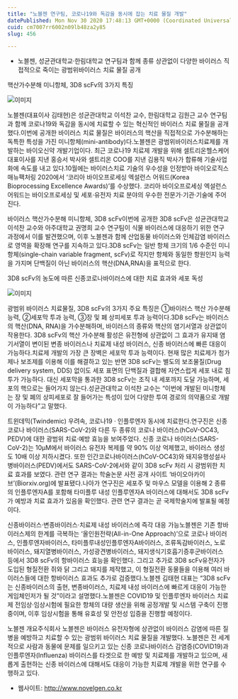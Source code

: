 ```yaml
---
title: "노블젠 연구팀, 코로나19와 독감을 동시에 잡는 치료 물질 개발"
datePublished: Mon Nov 30 2020 17:48:13 GMT+0000 (Coordinated Universal Time)
cuid: cm7007rr6002n09lb48za2y85
slug: 456

---
```



- 노블젠, 성균관대학교·한림대학교 연구팀과 함께 종류 상관없이 다양한 바이러스 직접적으로 죽이는 광범위바이러스 치료 물질 공개

핵산가수분해 미니항체, 3D8 scFv의 3가지 특징

![이미지](https://cdn.hashnode.com/res/hashnode/image/upload/v1739249443991/490c22a2-6842-4925-94a5-1b40f4b6ce9e.jpeg)

노블젠(대표이사 김태현)은 성균관대학교 이석찬 교수, 한림대학교 김원근 교수 연구팀과 함께 코로나19와 독감을 동시에 치료할 수 있는 혁신적인 바이러스 치료 물질을 공개했다.이번에 공개한 바이러스 치료 물질은 바이러스의 핵산을 직접적으로 가수분해하는 독특한 특성을 가진 미니항체(mini-antibody)다.노블젠은 광범위바이러스치료제를 개발하는 바이오신약 개발기업이다. 최근 코로나19 치료제 개발을 위해 셀트리온헬스케어 대표이사를 지낸 홍승서 박사와 셀트리온 COO를 지낸 김용직 박사가 합류해 기술사업화에 속도를 내고 있다.10월에는 바이러스치료 기술의 우수성을 인정받아 바이오로직스 매뉴팩처링 2020에서 ‘코리아 바이오프로세싱 엑설런스 어워드(Korea Bioprocessing Excellence Awards)’를 수상했다. 코리아 바이오프로세싱 엑설런스 어워드는 바이오프로세싱 및 세포·유전자 치료 분야의 우수한 전문가·기관·기술에 주어진다.

바이러스 핵산가수분해 미니항체, 3D8 scFv이번에 공개한 3D8 scFv은 성균관대학교 이석찬 교수와 아주대학교 권명희 교수 연구팀이 식물 바이러스에 대응하기 위한 연구 과정에서 이를 발견했으며, 이후 노블젠과 함께 산업동물 바이러스와 인체감염 바이러스로 영역을 확장해 연구를 지속하고 있다.3D8 scFv는 일반 항체 크기의 1/6 수준인 미니항체(single-chain variable fragment, scFv)로 작지만 항체와 동일한 항원인지 능력을 가지며 단백질이 아닌 바이러스의 핵산(DNA,RNA)을 표적으로 한다.

3D8 scFv의 농도에 따른 신종코로나바이러스에 대한 치료 효과와 세포 독성

![이미지](https://cdn.hashnode.com/res/hashnode/image/upload/v1739249447006/35272e4d-fd06-4a59-99ba-9e47c3e35483.jpeg)

광범위 바이러스 치료물질, 3D8 scFv의 3가지 주요 특징은 ①바이러스 핵산 가수분해 능력, ②세포막 투과 능력, ③장 및 폐 상피세포 투과 능력이다.3D8 scFv는 바이러스의 핵산(DNA, RNA)을 가수분해하며, 바이러스의 종류와 핵산의 염기서열과 상관없이 작용한다. 3D8 scFv의 핵산 가수분해 활성은 유전형에 상관없이 그 효과가 유지돼 염기서열이 변이된 변종 바이러스나 치료제 내성 바이러스, 신종 바이러스에 빠른 대응이 가능하다.치료제 개발의 가장 큰 장벽은 세포막 투과 능력이다. 현재 많은 치료제가 첨가제나 보조제를 이용해 이를 해결하고 있는 반면 3D8 scFv는 별도의 보조물질(Drug delivery system, DDS) 없이도 세포 표면의 단백질과 결합해 자연스럽게 세포 내로 침투가 가능하다. 대신 세포막을 통과한 3D8 scFv는 조직 내 세포까지 도달 가능하며, 세포의 핵으로는 들어가지 않는다.성균관대학교 이석찬 교수는 “이번에 개발된 미니항체는 장 및 폐의 상피세포로 잘 들어가는 특성이 있어 다양한 투여 경로의 의약품으로 개발이 가능하다”고 말했다.

트윈데믹(Twindemic) 우려속, 코로나19 · 인플루엔자 동시에 치료한다.연구진은 신종 코로나 바이러스(SARS-CoV-2)와 다른 두 종류의 코로나 바이러스(hCoV-OC43, PEDV)에 대한 광범위 치료·예방 효능을 보여주었다. 신종 코로나 바이러스(SARS-CoV-2)는 10µM에서 바이러스 유전자 복제를 약 90% 이상 억제했고, 바이러스 생성도 10배 이상 저하시켰다. 또한 인간코로나바이러스(hCoV-OC43)와 돼지유행성설사병바이러스(PEDV)에서도 SARS-CoV-2에서와 같이 3D8 scFv 처리 시 광범위한 치료 효과를 보였다. 관련 연구 결과는 학술논문 사전 공개 사이트 ‘바이오아카이브’(Biorxiv.org)에 발표됐다.나아가 연구진은 세포주 및 마우스 모델을 이용해 2 종류의 인플루엔자A를 포함해 타미플루 내성 인플루엔자A 바이러스에 대해서도 3D8 scFv가 예방과 치료 효과가 있음을 확인했다. 관련 연구 결과는 곧 국제학술지에 발표될 예정이다.

신종바이러스·변종바이러스·치료제 내성 바이러스에 즉각 대응 가능노블젠은 기존 항바이러스제의 한계를 극복하는 ‘올인원전략(All-in-One Approach)’으로 코로나 바이러스, 인플루엔자바이러스, 타미플루내성인플루엔자A바이러스, 조류독감바이러스, 노로바이러스, 돼지열병바이러스, 가성광견병바이러스, 돼지생식기호흡기증후군바이러스 등에서 3D8 scFv의 항바이러스 효능을 확인했다. 그리고 추가로 3D8 scFv유전자가 도입된 형질전환 쥐와 닭 그리고 돼지를 제작했고, 이 형질전환 동물들을 이용해 여러 바이러스들에 대한 항바이러스 효과도 추가로 검증했다.노블젠 김태현 대표는 “3D8 scFv는 신종바이러스의 출현, 변종바이러스, 치료제 내성 바이러스에 빠르게 대응이 가능한 게임체인저가 될 것”이라고 설명했다.노블젠은 COVID19 및 인플루엔자 바이러스 치료제 전임상·임상시험에 필요한 항체의 대량 생산을 위해 공정개발 및 시스템 구축이 진행 중이며, 이후 임상시험을 통해 유효성 및 안전성 입증을 진행할 예정이다.

노블젠 개요주식회사 노블젠은 바이러스 유전자형에 상관없이 바이러스 감염에 따른 질병을 예방하고 치료할 수 있는 광범위 바이러스 치료 물질을 개발했다. 노블젠은 전 세계적으로 사람과 동물에 문제를 일으키고 있는 신종 코로나바이러스 감염증(COVID19)과 인플루엔자(Influenza) 바이러스를 타겟으로 한 예방 및 치료제를 개발하고 있으며, 새롭게 출현하는 신종 바이러스에 대해서도 대응이 가능한 치료제 개발을 위한 연구를 수행하고 있다.

- 웹사이트: http://www.novelgen.co.kr